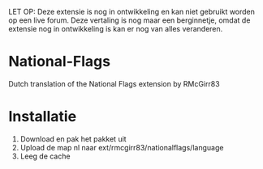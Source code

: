 LET OP: Deze extensie is nog in ontwikkeling en kan niet gebruikt worden op een live forum. Deze vertaling is nog maar een berginnetje, omdat de extensie nog in ontwikkeling is kan er nog van alles veranderen.

# National-Flags

Dutch translation of the National Flags extension by RMcGirr83

Installatie
===========

1. Download en pak het pakket uit
2. Upload de map nl naar ext/rmcgirr83/nationalflags/language
3. Leeg de cache
